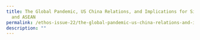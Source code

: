 ```yaml
---
title: The Global Pandemic, US China Relations, and Implications for Singapore
  and ASEAN
permalink: /ethos-issue-22/the-global-pandemic-us-china-relations-and-implications-for-singapore-and-asean/
description: ""
---
```

